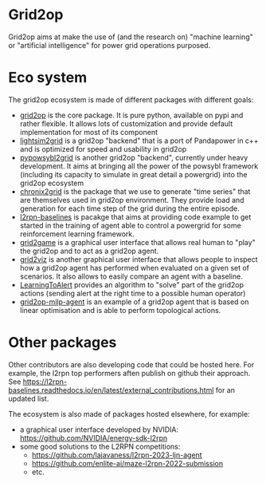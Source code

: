 # Grid2op

Grid2op aims at make the use of (and the research on) "machine learning" or "artificial intelligence" for power grid operations purposed.

# Eco system

The grid2op ecosystem is made of different packages with different goals:

- [grid2op](https://github.com/Grid2op/grid2op) is the core package. It is pure python, available on pypi and rather flexible. It allows lots of customization and provide default implementation for most of its component
- [lightsim2grid](https://github.com/Grid2op/lightsim2grid) is a grid2op "backend" that is a port of Pandapower in c++ and is optimized for speed and usability in grid2op
- [pypowsybl2grid](https://github.com/Grid2op/pypowsybl2grid) is another grid2op "backend", currently under heavy development. It aims at bringing all the power of the powsybl framework (including its capacity to simulate in great detail a powergrid) into the grid2op ecosystem
- [chronix2grid](https://github.com/Grid2op/chronix2grid) is the package that we use to generate "time series" that are themselves used in grid2op environment. They provide load and generation for each time step of the grid during the entire episode.
- [l2rpn-baselines](https://github.com/Grid2op/l2rpn-baselines) is pacakge that aims at providing code example to get started in the training of agent able to control a powergrid for some reinforcement learning framework.
- [grid2game](https://github.com/Grid2op/grid2game) is a graphical user interface that allows real human to "play" the grid2op and to act as a grid2op agent.
- [grid2viz](https://github.com/Grid2op/grid2viz) is another graphical user interface that allows people to inspect how a grid2op agent has performed when evaluated on a given set of scenarios. It also allows to easily compare an agent with a baseline.
- [LearningToAlert](https://github.com/Grid2op/LearningToAlert) provides an algorithm to "solve" part of the grid2op actions (sending alert at the right time to a possible human operator)
- [grid2op-milp-agent](https://github.com/Grid2op/grid2op-milp-agent) is an example of a grid2op agent that is based on linear optimisation and is able to perform topological actions.

# Other packages

Other contributors are also developing code that could be hosted here. For example, the l2rpn top performers aften publish on github their approach. See https://l2rpn-baselines.readthedocs.io/en/latest/external_contributions.html for an updated list.

 The ecosystem is also made of packages hosted elsewhere, for example:

 - a graphical user interface developed by NVIDIA: https://github.com/NVIDIA/energy-sdk-l2rpn
 - some good solutions to the L2RPN competitions:
   - https://github.com/lajavaness/l2rpn-2023-ljn-agent
   - https://github.com/enlite-ai/maze-l2rpn-2022-submission
   - etc. 
